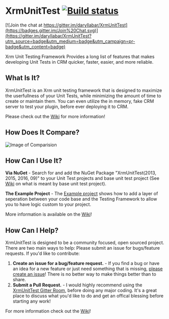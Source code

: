 # XrmUnitTest [![Build status](https://ci.appveyor.com/api/projects/status/e4x424jxt92vk00a?svg=true)](https://ci.appveyor.com/project/daryllabar/xrmunittest)

[![Join the chat at https://gitter.im/daryllabar/XrmUnitTest](https://badges.gitter.im/Join%20Chat.svg)](https://gitter.im/daryllabar/XrmUnitTest?utm_source=badge&utm_medium=badge&utm_campaign=pr-badge&utm_content=badge)


Xrm Unit Testing Framework Provides a long list of features that makes developing Unit Tests in CRM quicker, faster, easier, and more reliable.

## What Is It?

XrmUnitTest is an Xrm unit testing framework that is designed to maximize the userfullness of your Unit Tests, while minimizing the amount of time to create or maintain them.  You can even utilize the in memory, fake CRM server to test your plugin, before ever deploying it to CRM.

Please check out the [Wiki](https://github.com/daryllabar/XrmUnitTest/wiki) for more information!

## How Does It Compare?
![Image of Comparision](https://github.com/daryllabar/XrmUnitTest/blob/master/XrmTestingFrameworkComparison.png?raw=true)

## How Can I Use It?

**Via NuGet** - Search for and add the NuGet Package "XrmUnitTest(2013, 2015, 2016, 09)" to your Unit Test projects and base unit test project (See [Wiki](https://github.com/daryllabar/XrmUnitTest/wiki) on what is meant by base unit test project).
  
**The Example Project** - The [Example project](https://github.com/daryllabar/XrmUnitTest.Example) shows how to add a layer of seperation between your code base and the Testing Framework to allow you to have logic custom to your project.
 
More information is available on the [Wiki](https://github.com/daryllabar/XrmUnitTest/wiki)!


## How Can I Help?

XrmUnitTest is designed to be a community focused, open sourced project.  There are two main ways to help:
Please submit an issue for bugs/feature requests.  If you'd like to contribute:

1.  **Create an issue for a bug/feature request.** - If you find a bug or have an idea for a new feature or just need something that is missing, [please create an issue](https://github.com/daryllabar/XrmUnitTest/issues/new)!  There is no better way to make things better than to share.
2.  **Submit a Pull Request.** - I would highly recommend using the [XrmUnitTest Gitter Room](https://gitter.im/daryllabar/XrmUnitTest), before doing any major coding.  It's a great place to discuss what you'd like to do and get an offical blessing before starting any work!


For more information check out the [Wiki](https://github.com/daryllabar/XrmUnitTest/wiki)!
